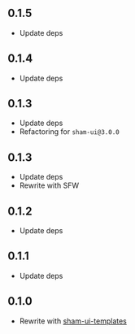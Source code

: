 ## 0.1.5
* Update deps

## 0.1.4
* Update deps

## 0.1.3
* Update deps
* Refactoring for `sham-ui@3.0.0`

## 0.1.3
* Update deps
* Rewrite with SFW

## 0.1.2
* Update deps

## 0.1.1
* Update deps

## 0.1.0 
* Rewrite with [sham-ui-templates](https://github.com/sham-ui/sham-ui-templates-loader)
